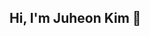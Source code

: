 ## Hi, I'm Juheon Kim 👋

<!--
**Juheon811/Juheon811** is a ✨ _special_ ✨ repository because its `README.md` (this file) appears on your GitHub profile.

Here are some ideas to get you started:

- 🔭 I’m currently an undergraduate student at Geroge Mason University.
- 🌱 My major is computational and data science.
-->
